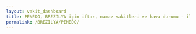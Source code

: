 ```yaml
---
layout: vakit_dashboard
title: PENEDO, BREZILYA için iftar, namaz vakitleri ve hava durumu - ilçe/eyalet seç
permalink: /BREZILYA/PENEDO/
---
```


<script type="text/javascript">
  var GLOBAL_COUNTRY = 'BREZILYA';
  var GLOBAL_CITY = 'PENEDO';
  var GLOBAL_STATE = '';
  var lat = 72;
  var lon = 21;
</script>

